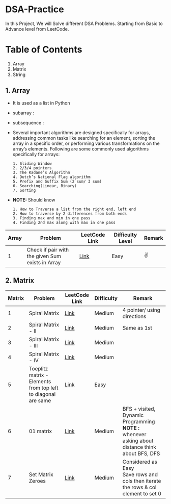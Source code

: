 # DSA-Practice
In this Project, We will Solve different DSA Problems. Starting from Basic to Advance level from LeetCode.

# Table of Contents
1. Array
2. Matrix
3. String

## 1. Array
- It is used as a list in Python
- subarray :
- subsequence :
- Several important algorithms are designed specifically for arrays, addressing common tasks like searching for an element, sorting the array in a specific order, or performing various transformations on the array’s elements.
Following are some commonly used algorithms specifically for arrays:<br>

      1. Sliding Window
      2. 2/3/4 pointers
      3. The Kadane’s Algorithm
      4. Dutch’s National Flag algorithm
      5. Prefix and Suffix Sum (2 sum/ 3 sum)
      6. Searching(Linear, Binary)
      7. Sorting
- **NOTE:** Should know
  
      1. How to Traverse a list from the right end, left end
      2. How to traverse by 2 differences from both ends
      3. Finding max and min in one pass
      4. Finding 2nd max along with max in one pass

| Array | Problem                                          | LeetCode Link                                                                           | Difficulty Level | Remark |
| ----- | ------------------------------------------------ | --------------------------------------------------------------------------------------- | ---------------- | -------- |
| 1     | Check if pair with the given Sum exists in Array | [Link](https://leetcode.com/problems/two-sum/description/)                              | Easy             |  &#9996;|

## 2. Matrix

| Matrix | Problem              | LeetCode Link                                                            | Difficulty | Remark |
| -----  | ---------------------| -------------------------------------------------------------------------| -----------| -------- |
| 1      | Spiral Matrix        | [Link](https://leetcode.com/problems/spiral-matrix/description/)         | Medium     | 4 pointer/ using directions |
| 2      | Spiral Matrix - II   | [Link](https://leetcode.com/problems/spiral-matrix-ii/description/)      | Medium     |Same as 1st|
| 3      | Spiral Matrix - III  | [Link](https://leetcode.com/problems/spiral-matrix-iii/description/)     | Medium     |          |
| 4      | Spiral Matrix - IV   | [Link](https://leetcode.com/problems/spiral-matrix-iv/description/)      | Medium     |          |
| 5      |Toeplitz matrix - Elements from top left to diagonal are same | [Link](https://leetcode.com/problems/toeplitz-matrix/description/)          | Easy             |          |
| 6      | 01 matrix            | [Link](https://leetcode.com/problems/01-matrix/)       | Medium      | BFS + visited, Dynamic Programming <br> **NOTE :** whenever asking about distance think about BFS, DFS |
| 7      | Set Matrix Zeroes   | [Link](https://leetcode.com/problems/set-matrix-zeroes/description/)      | Medium      | Considered as Easy <br> Save rows and cols then iterate the rows & col element to set 0 |
